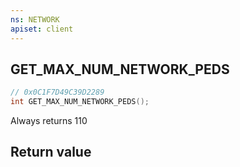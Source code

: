 ```yaml
---
ns: NETWORK
apiset: client
---
```

## GET_MAX_NUM_NETWORK_PEDS

```c
// 0x0C1F7D49C39D2289
int GET_MAX_NUM_NETWORK_PEDS();
```

Always returns 110


## Return value

